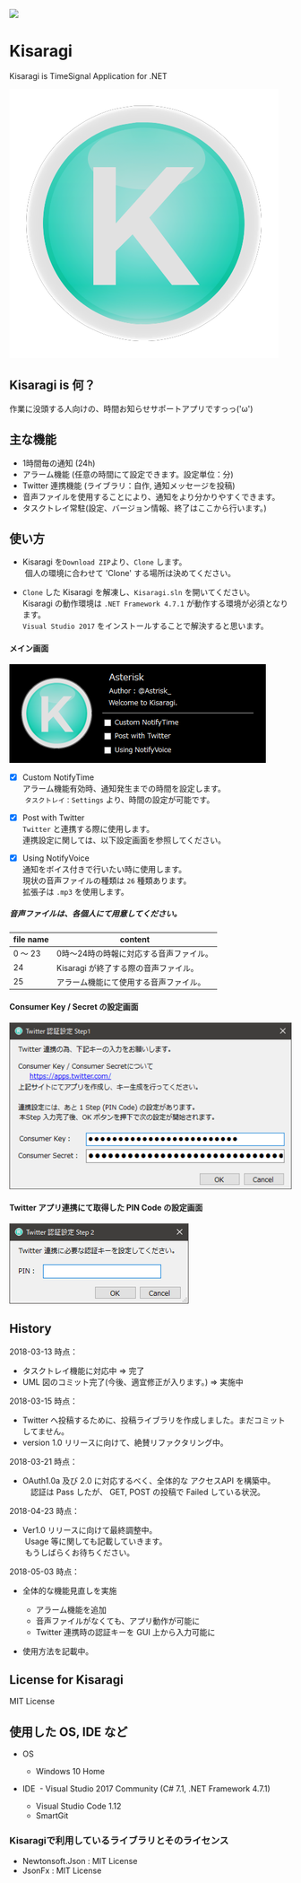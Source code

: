 [![](http://img.shields.io/badge/license-MIT-blue.svg)](./LICENSE)
# Kisaragi
Kisaragi is TimeSignal Application for .NET

![logo](logo.png)

## Kisaragi is 何？
作業に没頭する人向けの、時間お知らせサポートアプリですっっ('ω')  

## 主な機能
- 1時間毎の通知 (24h)
- アラーム機能 (任意の時間にて設定できます。設定単位：分)
- Twitter 連携機能 (ライブラリ：自作, 通知メッセージを投稿)
- 音声ファイルを使用することにより、通知をより分かりやすくできます。
- タスクトレイ常駐(設定、バージョン情報、終了はここから行います。)

## 使い方
- Kisaragi を`Download ZIP`より、`Clone` します。  
  個人の環境に合わせて 'Clone' する場所は決めてください。  
  
- `Clone` した Kisaragi を解凍し、`Kisaragi.sln` を開いてください。  
  Kisaragi の動作環境は `.NET Framework 4.7.1` が動作する環境が必須となります。  
  `Visual Studio 2017` をインストールすることで解決すると思います。 

#### メイン画面  

![form](form.png)

- [x] Custom NotifyTime  
  アラーム機能有効時、通知発生までの時間を設定します。  
  `タスクトレイ：Settings` より、時間の設定が可能です。  
  
- [x] Post with Twitter  
  `Twitter` と連携する際に使用します。  
  連携設定に関しては、以下設定画面を参照してください。
  
- [x] Using NotifyVoice  
  通知をボイス付きで行いたい時に使用します。  
  現状の音声ファイルの種類は `26` 種類あります。  
  拡張子は `.mp3` を使用します。  
  
##### 音声ファイルは、各個人にて用意してください。 
  
  | file name | content |  
  | ---- | ---- |  
  | 0 ～ 23 | 0時～24時の時報に対応する音声ファイル。|  
  | 24 | Kisaragi が終了する際の音声ファイル。 |  
  | 25 | アラーム機能にて使用する音声ファイル。 |  
  
#### Consumer Key / Secret の設定画面  

![settings-Step1](settings-Step1.png)

#### Twitter アプリ連携にて取得した PIN Code の設定画面  

![settings-Step2](settings-Step2.png)

## History
2018-03-13 時点：  
- タスクトレイ機能に対応中 => 完了
- UML 図のコミット完了(今後、適宜修正が入ります。) => 実施中  

2018-03-15 時点：  
- Twitter へ投稿するために、投稿ライブラリを作成しました。まだコミットしてません。
- version 1.0 リリースに向けて、絶賛リファクタリング中。  

2018-03-21 時点： 
- OAuth1.0a 及び 2.0 に対応するべく、全体的な アクセスAPI を構築中。
　認証は Pass したが、 GET, POST の投稿で Failed している状況。

2018-04-23 時点： 
- Ver1.0 リリースに向けて最終調整中。  
  Usage 等に関しても記載していきます。  
  もうしばらくお待ちください。
  
2018-05-03 時点：
- 全体的な機能見直しを実施  
  - アラーム機能を追加  
  - 音声ファイルがなくても、アプリ動作が可能に  
  - Twitter 連携時の認証キーを GUI 上から入力可能に  
  
- 使用方法を記載中。
 
## License for Kisaragi
MIT License

## 使用した OS, IDE など
- OS
  - Windows 10 Home

- IDE
  - Visual Studio 2017 Community (C# 7.1, .NET Framework 4.7.1)
  - Visual Studio Code 1.12
  - SmartGit
  
### Kisaragiで利用しているライブラリとそのライセンス
- Newtonsoft.Json : MIT License
- JsonFx : MIT License
